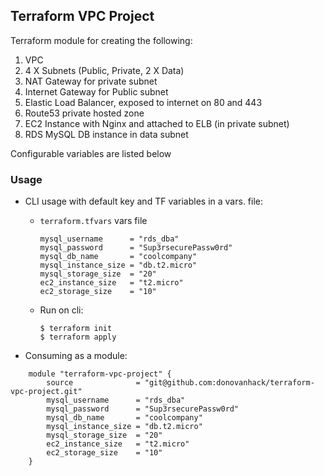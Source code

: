 ## Terraform VPC Project

Terraform module for creating the following:

1. VPC
2. 4 X Subnets (Public, Private, 2 X Data)
3. NAT Gateway for private subnet
4. Internet Gateway for Public subnet 
5. Elastic Load Balancer, exposed to internet on 80 and 443
6. Route53 private hosted zone
7. EC2 Instance with Nginx and attached to ELB (in private subnet)
8. RDS MySQL DB instance in data subnet

Configurable variables are listed below

### Usage

- CLI usage with default key and TF variables in a vars. file:
    - `terraform.tfvars` vars file
        ```
        mysql_username      = "rds_dba"
        mysql_password      = "Sup3rsecurePassw0rd"
        mysql_db_name       = "coolcompany"
        mysql_instance_size = "db.t2.micro"
        mysql_storage_size  = "20"
        ec2_instance_size   = "t2.micro"
        ec2_storage_size    = "10"
        ```
    - Run on cli:

          $ terraform init
          $ terraform apply

- Consuming as a module:
```
    module "terraform-vpc-project" {
        source              = "git@github.com:donovanhack/terraform-vpc-project.git"
        mysql_username      = "rds_dba"
        mysql_password      = "Sup3rsecurePassw0rd"
        mysql_db_name       = "coolcompany"
        mysql_instance_size = "db.t2.micro"
        mysql_storage_size  = "20"
        ec2_instance_size   = "t2.micro"
        ec2_storage_size    = "10"
    }
```

